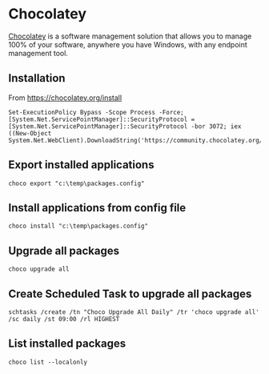 # Chocolatey

[Chocolatey](https://chocolatey.org) is a software management solution that allows you to manage 100% of your software, anywhere you have Windows, with any endpoint management tool.

## Installation

From https://chocolatey.org/install

```shell
Set-ExecutionPolicy Bypass -Scope Process -Force; [System.Net.ServicePointManager]::SecurityProtocol = [System.Net.ServicePointManager]::SecurityProtocol -bor 3072; iex ((New-Object System.Net.WebClient).DownloadString('https://community.chocolatey.org/install.ps1'))
```

## Export installed applications

```shell
choco export "c:\temp\packages.config"
```

## Install applications from config file

```shell
choco install "c:\temp\packages.config"
```

## Upgrade all packages

```shell
choco upgrade all
```

## Create Scheduled Task to upgrade all packages

```shell
schtasks /create /tn "Choco Upgrade All Daily" /tr 'choco upgrade all' /sc daily /st 09:00 /rl HIGHEST
```

## List installed packages

```shell
choco list --localonly 
```